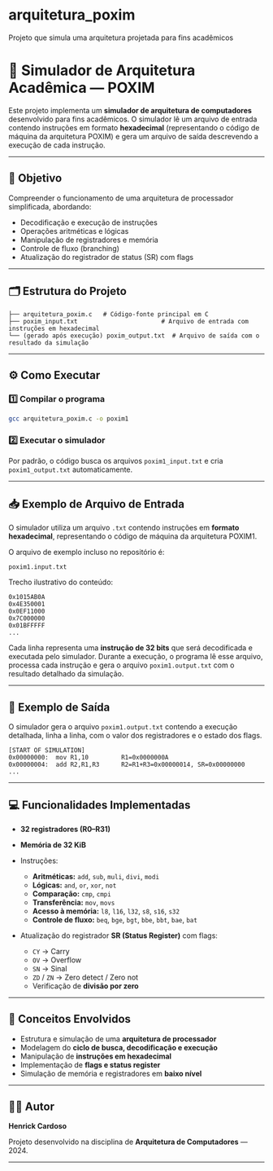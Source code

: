 # arquitetura_poxim
Projeto que simula uma arquitetura projetada para fins acadêmicos
# 🧮 Simulador de Arquitetura Acadêmica — POXIM

Este projeto implementa um **simulador de arquitetura de computadores** desenvolvido para fins acadêmicos.
O simulador lê um arquivo de entrada contendo instruções em formato **hexadecimal** (representando o código de máquina da arquitetura POXIM) e gera um arquivo de saída descrevendo a execução de cada instrução.

---

## 🎯 Objetivo

Compreender o funcionamento de uma arquitetura de processador simplificada, abordando:

* Decodificação e execução de instruções
* Operações aritméticas e lógicas
* Manipulação de registradores e memória
* Controle de fluxo (branching)
* Atualização do registrador de status (SR) com flags

---

## 🗂️ Estrutura do Projeto

```
├── arquitetura_poxim.c   # Código-fonte principal em C
├── poxim_input.txt                       # Arquivo de entrada com instruções em hexadecimal
└── (gerado após execução) poxim_output.txt  # Arquivo de saída com o resultado da simulação
```

---

## ⚙️ Como Executar

### 1️⃣ Compilar o programa

```bash
gcc arquitetura_poxim.c -o poxim1
```

### 2️⃣ Executar o simulador

Por padrão, o código busca os arquivos `poxim1_input.txt` e cria `poxim1_output.txt` automaticamente.

---

## 📥 Exemplo de Arquivo de Entrada

O simulador utiliza um arquivo `.txt` contendo instruções em **formato hexadecimal**, representando o código de máquina da arquitetura POXIM1.

O arquivo de exemplo incluso no repositório é:

```
poxim1.input.txt
```

Trecho ilustrativo do conteúdo:

```text
0x1015AB0A
0x4E350001
0x0EF11000
0x7C000000
0x01BFFFFF
...
```

Cada linha representa uma **instrução de 32 bits** que será decodificada e executada pelo simulador.
Durante a execução, o programa lê esse arquivo, processa cada instrução e gera o arquivo `poxim1.output.txt` com o resultado detalhado da simulação.

---

## 🧾 Exemplo de Saída

O simulador gera o arquivo `poxim1.output.txt` contendo a execução detalhada, linha a linha, com o valor dos registradores e o estado dos flags.

```
[START OF SIMULATION]
0x00000000:  mov R1,10         R1=0x0000000A
0x00000004:  add R2,R1,R3      R2=R1+R3=0x00000014, SR=0x00000000
...
```

---

## 💻 Funcionalidades Implementadas

* **32 registradores (R0–R31)**
* **Memória de 32 KiB**
* Instruções:

  * **Aritméticas:** `add`, `sub`, `muli`, `divi`, `modi`
  * **Lógicas:** `and`, `or`, `xor`, `not`
  * **Comparação:** `cmp`, `cmpi`
  * **Transferência:** `mov`, `movs`
  * **Acesso à memória:** `l8`, `l16`, `l32`, `s8`, `s16`, `s32`
  * **Controle de fluxo:** `beq`, `bge`, `bgt`, `bbe`, `bbt`, `bae`, `bat`
* Atualização do registrador **SR (Status Register)** com flags:

  * `CY` → Carry
  * `OV` → Overflow
  * `SN` → Sinal
  * `ZD` / `ZN` → Zero detect / Zero not
  * Verificação de **divisão por zero**

---

## 🧠 Conceitos Envolvidos

* Estrutura e simulação de uma **arquitetura de processador**
* Modelagem do **ciclo de busca, decodificação e execução**
* Manipulação de **instruções em hexadecimal**
* Implementação de **flags e status register**
* Simulação de memória e registradores em **baixo nível**

---

## 👨‍💻 Autor

**Henrick Cardoso**

Projeto desenvolvido na disciplina de **Arquitetura de Computadores** — 2024.

---
